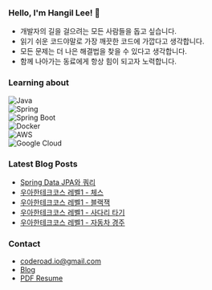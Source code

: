 ### Hello, I'm Hangil Lee! 👋
* 개발자의 길을 걸으려는 모든 사람들을 돕고 싶습니다.
* 읽기 쉬운 코드야말로 가장 깨끗한 코드에 가깝다고 생각합니다.
* 모든 문제는 더 나은 해결법을 찾을 수 있다고 생각합니다.
* 함께 나아가는 동료에게 항상 힘이 되고자 노력합니다.

### Learning about
![Java](https://img.shields.io/badge/java-%23007396?style=for-the-badge&logo=openjdk&logoColor=white)<br/>
![Spring](https://img.shields.io/badge/spring-%236DB33F?style=for-the-badge&logo=spring&logoColor=white)<br/>
![Spring Boot](https://img.shields.io/badge/spring_boot-%236DB33F?style=for-the-badge&logo=spring-boot&logoColor=white)<br/>
![Docker](https://img.shields.io/badge/docker-%232496ED?style=for-the-badge&logo=docker&logoColor=white)<br/>
![AWS](https://img.shields.io/badge/aws-%23232F3E?style=for-the-badge&logo=amazon-web-services&logoColor=white)<br/>
![Google Cloud](https://img.shields.io/badge/google_cloud-%234285F4?style=for-the-badge&logo=google-cloud&logoColor=white)

### Latest Blog Posts
<!-- BLOG-POST-LIST:START -->
- [Spring Data JPA와 쿼리](https://blog.hangilog.kr/spring-data-jpa-query)
- [우아한테크코스 레벨1 - 체스](https://blog.hangilog.kr/woowacourse-level1-mission4)
- [우아한테크코스 레벨1 - 블랙잭](https://blog.hangilog.kr/woowacourse-level1-mission3)
- [우아한테크코스 레벨1 - 사다리 타기](https://blog.hangilog.kr/woowacourse-level1-mission2)
- [우아한테크코스 레벨1 - 자동차 경주](https://blog.hangilog.kr/woowacourse-level1-mission1)
<!-- BLOG-POST-LIST:END -->

### Contact
* coderoad.io@gmail.com
* [Blog](https://blog.hangilog.kr)
* [PDF Resume](https://github.com/hangillee/hangillee/raw/refs/heads/main/%EC%9D%B4%ED%95%9C%EA%B8%B8_%EC%9D%B4%EB%A0%A5%EC%84%9C.pdf)
   
<!--
**hangillee/hangillee** is a ✨ _special_ ✨ repository because its `README.md` (this file) appears on your GitHub profile.

Here are some ideas to get you started:

- 🔭 I’m currently working on ...
- 🌱 I’m currently learning ...
- 👯 I’m looking to collaborate on ...
- 🤔 I’m looking for help with ...
- 💬 Ask me about ...
- 📫 How to reach me: ...
- 😄 Pronouns: ...
- ⚡ Fun fact: ...
-->

